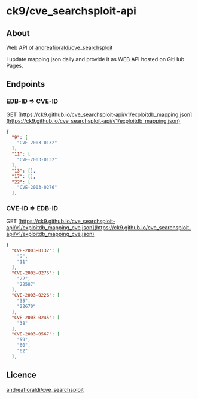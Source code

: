 # ck9/cve_searchsploit-api

## About

Web API of [andreafioraldi/cve_searchsploit](https://github.com/andreafioraldi/cve_searchsploit)

I update mapping.json daily and provide it as WEB API hosted on GitHub Pages.

## Endpoints

### EDB-ID => CVE-ID

GET [https://ck9.github.io/cve_searchsploit-api/v1/exploitdb_mapping.json](https://ck9.github.io/cve_searchsploit-api/v1/exploitdb_mapping.json)

```json
{
  "9": [
    "CVE-2003-0132"
  ],
  "11": [
    "CVE-2003-0132"
  ],
  "13": [],
  "17": [],
  "22": [
    "CVE-2003-0276"
  ],
```

### CVE-ID => EDB-ID

GET [https://ck9.github.io/cve_searchsploit-api/v1/exploitdb_mapping_cve.json](https://ck9.github.io/cve_searchsploit-api/v1/exploitdb_mapping_cve.json)

```json
{
  "CVE-2003-0132": [
    "9",
    "11"
  ],
  "CVE-2003-0276": [
    "22",
    "22587"
  ],
  "CVE-2003-0226": [
    "35",
    "22670"
  ],
  "CVE-2003-0245": [
    "38"
  ],
  "CVE-2003-0567": [
    "59",
    "60",
    "62"
  ],
```

## Licence
[andreafioraldi/cve_searchsploit](https://github.com/andreafioraldi/cve_searchsploit)
